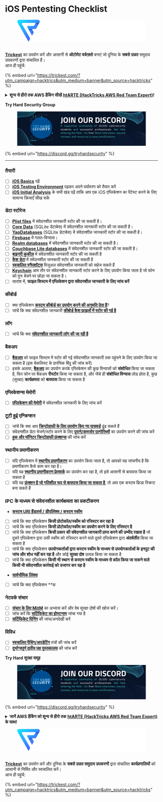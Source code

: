 # iOS Pentesting Checklist

<figure><img src="../.gitbook/assets/image (3) (1) (1) (1) (1).png" alt=""><figcaption></figcaption></figure>

\
[**Trickest**](https://trickest.com/?utm\_campaign=hacktrics\&utm\_medium=banner\&utm\_source=hacktricks) का उपयोग करें और आसानी से **ऑटोमेट वर्कफ़्लो** बनाएं जो दुनिया के **सबसे उन्नत** समुदाय उपकरणों द्वारा संचालित हैं।\
आज ही पहुंचें:

{% embed url="https://trickest.com/?utm_campaign=hacktrics&utm_medium=banner&utm_source=hacktricks" %}

<details>

<summary><strong>शून्य से हीरो तक AWS हैकिंग सीखें</strong> <a href="https://training.hacktricks.xyz/courses/arte"><strong>htARTE (HackTricks AWS Red Team Expert)</strong></a><strong>!</strong></summary>

HackTricks का समर्थन करने के अन्य तरीके:

* यदि आप अपनी कंपनी का **विज्ञापन HackTricks में देखना चाहते हैं** या **HackTricks को PDF में डाउनलोड करना चाहते हैं** तो [**सदस्यता योजनाएँ**](https://github.com/sponsors/carlospolop) देखें!
* [**आधिकारिक PEASS & HackTricks स्वैग**](https://peass.creator-spring.com) प्राप्त करें
* [**The PEASS Family**](https://opensea.io/collection/the-peass-family) का खोज करें, हमारा विशेष [**NFTs**](https://opensea.io/collection/the-peass-family) संग्रह देखें
* **शामिल हों** 💬 [**डिस्कॉर्ड समूह**](https://discord.gg/hRep4RUj7f) या [**टेलीग्राम समूह**](https://t.me/peass) या हमें **ट्विटर** 🐦 [**@carlospolopm**](https://twitter.com/hacktricks_live)** पर फॉलो** करें।
* **HackTricks** और **HackTricks Cloud** github repos में PRs सबमिट करके **अपने हैकिंग ट्रिक्स साझा करें**।

</details>

**Try Hard Security Group**

<figure><img src="../.gitbook/assets/telegram-cloud-document-1-5159108904864449420.jpg" alt=""><figcaption></figcaption></figure>

{% embed url="https://discord.gg/tryhardsecurity" %}

***

### तैयारी

* [ ] [**iOS Basics**](ios-pentesting/ios-basics.md) पढ़ें
* [ ] [**iOS Testing Environment**](ios-pentesting/ios-testing-environment.md) पढ़कर अपने पर्यावरण को तैयार करें
* [ ] [**iOS Initial Analysis**](ios-pentesting/#initial-analysis) के सभी खंड पढ़ें ताकि आप एक iOS एप्लिकेशन का पेंटेस्ट करने के लिए सामान्य क्रियाएँ सीख सकें

### डेटा स्टोरेज

* [ ] [**Plist files**](ios-pentesting/#plist) में संवेदनशील जानकारी स्टोर की जा सकती है।
* [ ] [**Core Data**](ios-pentesting/#core-data) (SQLite डेटाबेस) में संवेदनशील जानकारी स्टोर की जा सकती है।
* [ ] [**YapDatabases**](ios-pentesting/#yapdatabase) (SQLite डेटाबेस) में संवेदनशील जानकारी स्टोर की जा सकती है।
* [ ] [**Firebase**](ios-pentesting/#firebase-real-time-databases) में गलत-विन्यास।
* [ ] [**Realm databases**](ios-pentesting/#realm-databases) में संवेदनशील जानकारी स्टोर की जा सकती है।
* [ ] [**Couchbase Lite databases**](ios-pentesting/#couchbase-lite-databases) में संवेदनशील जानकारी स्टोर की जा सकती है।
* [ ] [**बाइनरी कुकीज़**](ios-pentesting/#cookies) में संवेदनशील जानकारी स्टोर की जा सकती है
* [ ] [**कैश डेटा**](ios-pentesting/#cache) में संवेदनशील जानकारी स्टोर की जा सकती है
* [ ] [**स्वचालित स्नैपशॉट्स**](ios-pentesting/#snapshots) विजुअल संवेदनशील जानकारी को सहेज सकते हैं
* [ ] [**Keychain**](ios-pentesting/#keychain) आम तौर पर संवेदनशील जानकारी स्टोर करने के लिए उपयोग किया जाता है जो फोन को पुनः बेचने पर छोड़ा जा सकता है।
* [ ] सारांश में, **फाइल सिस्टम में एप्लिकेशन द्वारा संवेदनशील जानकारी के लिए जांच करें**

### कीबोर्ड

* [ ] क्या एप्लिकेशन [**कस्टम कीबोर्ड का उपयोग करने की अनुमति देता है**](ios-pentesting/#custom-keyboards-keyboard-cache)?
* [ ] जांचें कि क्या संवेदनशील जानकारी [**कीबोर्ड कैश फ़ाइलों में स्टोर की गई है**](ios-pentesting/#custom-keyboards-keyboard-cache)

### **लॉग**

* [ ] जांचें कि क्या [**संवेदनशील जानकारी लॉग की जा रही है**](ios-pentesting/#logs)

### बैकअप

* [ ] [**बैकअप**](ios-pentesting/#backups) को फाइल सिस्टम में स्टोर की गई संवेदनशील जानकारी तक पहुंचने के लिए उपयोग किया जा सकता है (इस चेकलिस्ट के प्रारंभिक बिंदु की जांच करें)
* [ ] इसके अलावा, [**बैकअप**](ios-pentesting/#backups) का उपयोग करके एप्लिकेशन की कुछ विन्यासों को **संशोधित** किया जा सकता है, फिर फोन पर बैकअप **रीस्टोर** किया जा सकता है, और जैसे ही **संशोधित विन्यास** लोड होता है, कुछ (सुरक्षा) **कार्यक्षमता** को **बायपास** किया जा सकता है

### **एप्लिकेशन्स मेमोरी**

* [ ] [**एप्लिकेशन की मेमोरी**](ios-pentesting/#testing-memory-for-sensitive-data) में संवेदनशील जानकारी के लिए जांच करें

### **टूटी हुई एन्क्रिप्शन**

* [ ] जांचें कि क्या आप [**क्रिप्टोग्राफी के लिए उपयोग किए गए पासवर्ड**](ios-pentesting/#broken-cryptography) ढूंढ सकते हैं
* [ ] संवेदनशील डेटा भेजने/स्टोर करने के लिए [**पुराने/कमजोर एल्गोरिथ्मों**](ios-pentesting/#broken-cryptography) का उपयोग करने की जांच करें
* [ ] [**हुक और मॉनिटर क्रिप्टोग्राफी फ़ंक्शन्स**](ios-pentesting/#broken-cryptography) की जांच करें

### **स्थानीय प्रमाणीकरण**

* [ ] यदि एप्लिकेशन में [**स्थानीय प्रमाणीकरण**](ios-pentesting/#local-authentication) का उपयोग किया जाता है, तो आपको यह जांचनीय है कि प्रमाणीकरण कैसे काम कर रहा है।
* [ ] यदि यह [**स्थानीय प्रमाणीकरण फ्रेमवर्क**](ios-pentesting/#local-authentication-framework) का उपयोग कर रहा है, तो इसे आसानी से बायपास किया जा सकता है
* [ ] यदि यह [**फ़ंक्शन है जो गतिशील रूप से बायपास किया जा सकता है**](ios-pentesting/#local-authentication-using-keychain), तो आप एक कस्टम फ्रिडा स्क्रिप्ट बना सकते हैं

### IPC के माध्यम से संवेदनशील कार्यक्षमता का प्रकटीकरण

* [**कस्टम URI हैंडलर्स / डीपलिंक्स / कस्टम स्कीम**](ios-pentesting/#custom-uri-handlers-deeplinks-custom-schemes)
* [ ] जांचें कि क्या एप्लिकेशन **किसी प्रोटोकॉल/स्कीम को रजिस्टर कर रहा है**
* [ ] जांचें कि क्या एप्लिकेशन **किसी प्रोटोकॉल/स्कीम का उपयोग करने के लिए रजिस्टर है**
* [ ] जांचें कि क्या एप्लिकेशन **किसी प्रकार की संवेदनशील जानकारी प्राप्त करने की उम्मीद रखता है** जो दूसरे एप्लिकेशन द्वारा उसी स्कीम को रजिस्टर करने वाले दूसरे एप्लिकेशन द्वारा **अंतर्वर्तीत** किया जा सकता है
* [ ] जांचें कि क्या एप्लिकेशन **उपयोगकर्ताओं द्वारा कस्टम स्कीम के माध्यम से उपयोगकर्ताओं के इनपुट की जांच और शोध नहीं कर रहा है** और कोई **सुरक्षा दोष** उत्पन्न किया जा सकता है
* [ ] जांचें कि क्या एप्लिकेशन **किसी भी स्थान से कस्टम स्कीम के माध्यम से कॉल किया जा सकने वाले किसी भी संवेदनशील कार्रवाई को उजागर कर रहा है**
* [**सार्वभौमिक लिंक्स**](ios-pentesting/#universal-links)
* [ ] जांचें कि क्या एप्लिकेशन **क
### नेटवर्क संचार

* [ ] [**संचार के लिए MitM**](ios-pentesting/#network-communication) का अभ्यास करें और वेब सुरक्षा दोषों की खोज करें।
* [ ] जांच करें कि [**सर्टिफिकेट का होस्टनाम**](ios-pentesting/#hostname-check) जांचा गया है
* [ ] [**सर्टिफिकेट पिनिंग**](ios-pentesting/#certificate-pinning) की जांच/अनदेखी करें

### **विविध**

* [ ] [**स्वचालित पैचिंग/अपडेटिंग**](ios-pentesting/#hot-patching-enforced-updateing) तंत्रों की जांच करें
* [ ] [**दुर्भाग्यपूर्ण तृतीय पक्ष पुस्तकालय**](ios-pentesting/#third-parties) की जांच करें

**Try Hard सुरक्षा समूह**

<figure><img src="../.gitbook/assets/telegram-cloud-document-1-5159108904864449420.jpg" alt=""><figcaption></figcaption></figure>

{% embed url="https://discord.gg/tryhardsecurity" %}

<details>

<summary><strong>जानें AWS हैकिंग को शून्य से हीरो तक</strong> <a href="https://training.hacktricks.xyz/courses/arte"><strong>htARTE (HackTricks AWS Red Team Expert)</strong></a><strong> के साथ!</strong></summary>

HackTricks का समर्थन करने के अन्य तरीके:

* यदि आप अपनी **कंपनी का विज्ञापन HackTricks में देखना चाहते हैं** या **HackTricks को PDF में डाउनलोड करना चाहते हैं** तो [**सब्सक्रिप्शन प्लान्स**](https://github.com/sponsors/carlospolop) देखें!
* [**आधिकारिक PEASS & HackTricks स्वैग**](https://peass.creator-spring.com) प्राप्त करें
* हमारे विशेष [**NFTs**](https://opensea.io/collection/the-peass-family) संग्रह, **The PEASS Family** की खोज करें
* **शामिल हों** 💬 [**डिस्कॉर्ड समूह**](https://discord.gg/hRep4RUj7f) या [**टेलीग्राम समूह**](https://t.me/peass) या हमें **ट्विटर** 🐦 [**@carlospolopm**](https://twitter.com/hacktricks_live) पर **फॉलो** करें।
* **HackTricks** और [**HackTricks Cloud**](https://github.com/carlospolop/hacktricks-cloud) github रेपो में **PR जमा करके** अपने हैकिंग ट्रिक्स साझा करें।

</details>

<figure><img src="../.gitbook/assets/image (3) (1) (1) (1) (1).png" alt=""><figcaption></figcaption></figure>

\
[**Trickest**](https://trickest.com/?utm_campaign=hacktrics&utm_medium=banner&utm_source=hacktricks) का उपयोग करें और दुनिया के **सबसे उन्नत समुदाय उपकरणों** द्वारा संचालित **कार्यप्रणालियों** को आसानी से निर्मित और स्वचालित करें।\
आज ही पहुंचें:

{% embed url="https://trickest.com/?utm_campaign=hacktrics&utm_medium=banner&utm_source=hacktricks" %}
